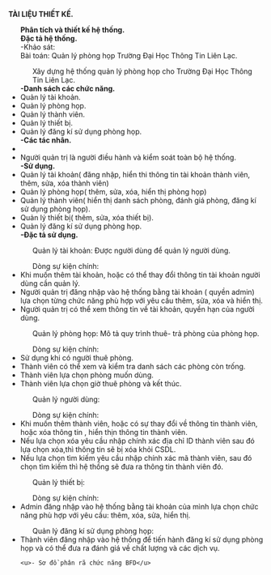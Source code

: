 ﻿**TÀI LIỆU THIẾT KẾ.**
<ul><strong>Phân tích và thiết kế hệ thống.</strong><br>
<strong>Đặc tả hệ thống.</strong><br>
	-Khảo sát:<br>
		Bài toán: Quản lý phòng họp Trường Đại Học Thông Tin Liên Lạc.<br>
		<ul>Xây dựng hệ thống quản lý phòng họp cho Trường Đại Học Thông Tin Liên Lạc.</ul>
	<strong>-Danh sách các chức năng.</strong>
		<li>Quản lý tài khoản.</li>
		<li>Quản lý phòng họp.</li>
		<li>Quản lý thành viên.</li>
		<li>Quản lý thiết bị.</li>
		<li>Quản lý đăng kí sử dụng phòng họp.</li>
	<strong>-Các tác nhân.</strong>
		<li><liNgười dùng: thầy cô trong trường có nhu cầu đăng kí sử dụng phòng họp.</li>
		<li>Người quản trị là người điều hành và kiểm soát toàn bộ hệ thống.</li>
	<strong>-Sử dụng.</strong>
		<li>Quản lý tài khoản( đăng nhập, hiển thi thông tin tài khoản thành viên, thêm, sửa, xóa thành viên)</li>
		<li>Quản lý phòng họp( thêm, sửa, xóa, hiển thị phòng họp)</li>
		<li>Quản lý thành viên( hiển thị danh sách phòng, đánh giá phòng, đăng kí sử dụng phòng họp).</li>
		<li>Quản lý thiết bị( thêm, sửa, xóa thiết bị).</li>
		<li>Quản lý đăng kí sử dụng phòng họp.</li>
	<strong>-Đặc tả sử dụng.</strong>
		<ul>Quản lý tài khoản: Được người dùng để quản lý người dùng.</ul>
		<ul>Dòng sự kiện chính:</ul>
		<li>Khi muốn thêm tài khoản, hoặc có thể thay đổi thông tin tài khoản người dùng cần quản lý.</li>
		<li>Người quản trị đăng nhập vào hệ thống bằng tài khoản ( quyền admin) lựa chọn từng chức năng phù hợp với yêu cầu thêm, sửa, xóa và hiển thị.</li>
		<li>Người quản trị có thể xem thông tin về tài khoản, quyền hạn của người dùng.</li>
		<ul>Quản lý phòng họp: Mô tả quy trình thuê- trả phòng của phòng họp.</ul>
		<ul>Dòng sự kiện chính:</ul>
		<li>Sử dụng khi có người thuê phòng.</li>
		<li>Thành viên có thể xem và kiểm tra danh sách các phòng còn trống.</li>
		<li>Thành viên lựa chọn phòng muốn dùng.</li>
		<li>Thành viên lựa chọn giờ thuê phòng và kết thúc.</li>
		<ul>Quản lý người dùng:</ul>
		<ul>Dòng sự kiện chính:</ul>
		<li>Khi muốn thêm thành viên, hoặc có sự thay đổi về thông tin thành viên, hoặc xóa thông tin , hiển thịn thông tin thành viên.</li>
		<li>Nếu lựa chọn xóa yêu cầu nhập chính xác địa chỉ ID thành viên sau đó lựa chọn xóa,thì thông tin sẽ bị xóa khỏi CSDL.</li>
		<li>Nếu lựa chọn tìm kiếm yêu cầu nhập chính xác mã thành viên, sau đó chọn tìm kiếm thì hệ thống sẽ đưa ra thông tin thành viên đó.</li>
		<ul>Quản lý thiết bị:</ul>
		<ul>Dòng sự kiện chính:</ul>
		<li>Admin đăng nhập vào hệ thống bằng tài khoản của mình lựa chọn chức năng phù hợp với yêu cầu: thêm, xóa, sửa, hiển thị.</li>
		<ul>Quản lý đăng kí sử dụng phòng họp:</ul>
		<li>Thành viên đăng nhập vào hệ thống để tiến hành đăng kí sử dụng phòng họp và có thể đưa ra đánh giá về chất lượng và các dịch vụ.</li>

		
	<u>- Sơ đồ phân rã chức năng BFD</u>
			





</ul>

